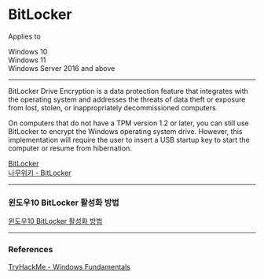 # BitLocker

Applies to

Windows 10  
Windows 11  
Windows Server 2016 and above  

---

BitLocker Drive Encryption is a data protection feature that integrates with the operating system and addresses the threats of data theft or exposure from lost, stolen, or inappropriately decommissioned computers



On computers that do not have a TPM version 1.2 or later, you can still use BitLocker to encrypt the Windows operating system drive. However, this implementation will require the user to insert a USB startup key to start the computer or resume from hibernation.


[BitLocker](https://docs.microsoft.com/en-us/windows/security/information-protection/bitlocker/bitlocker-overview)    
[나무위키 - BitLocker](https://namu.wiki/w/BitLocker)

---

### 윈도우10 BitLocker 활성화 방법


[윈도우10 BitLocker 활성화 방법](https://gogilove.wordpress.com/2019/05/12/windows-10-bitlocker/)



---
### References
[TryHackMe - Windows Fundamentals](https://tryhackme.com/module/windows-fundamentals)
